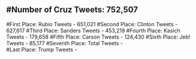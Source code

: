 #Number of Cruz Tweets: 752,507
---
#First Place: Rubio Tweets - 651,021
#Second Place: Clinton Tweets - 627,617
#Third Place: Sanders Tweets - 453,219
#Fourth Place: Kasich Tweets - 179,658
#Fifth Place: Carson Tweets - 124,430
#Sixth Place: Jeb! Tweets - 85,177
#Seventh Place: Total Tweets -  
#Last Place: Trump Tweets - 
